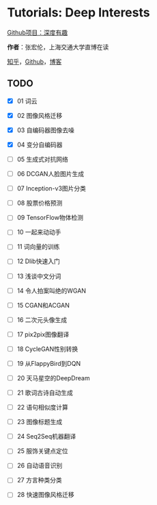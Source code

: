 # Tutorials: Deep Interests

[Github项目：深度有趣](https://github.com/Honlan/DeepInterests)

**作者**：张宏伦，上海交通大学直博在读

[知乎](https://www.zhihu.com/people/zhang-hong-lun/activities)，[Github](https://github.com/Honlan)，[博客](http://zhanghonglun.cn/blog/) 

## TODO

- [x] 01 词云
- [x] 02 图像风格迁移
- [x] 03 自编码器图像去噪
- [x] 04 变分自编码器
- [ ] 05 生成式对抗网络
- [ ] 06 DCGAN人脸图片生成
- [ ] 07 Inception-v3图片分类
- [ ] 08 股票价格预测
- [ ] 09 TensorFlow物体检测
- [ ] 10 一起来动动手
- [ ] 11 词向量的训练
- [ ] 12 Dlib快速入门
- [ ] 13 浅谈中文分词
- [ ] 14 令人拍案叫绝的WGAN
- [ ] 15 CGAN和ACGAN
- [ ] 16 二次元头像生成
- [ ] 17 pix2pix图像翻译
- [ ] 18 CycleGAN性别转换
- [ ] 19 从FlappyBird到DQN
- [ ] 20 天马星空的DeepDream
- [ ] 21 歌词古诗自动生成
- [ ] 22 语句相似度计算
- [ ] 23 图像标题生成
- [ ] 24 Seq2Seq机器翻译
- [ ] 25 服饰关键点定位
- [ ] 26 自动语音识别
- [ ] 27 方言种类分类
- [ ] 28 快速图像风格迁移

